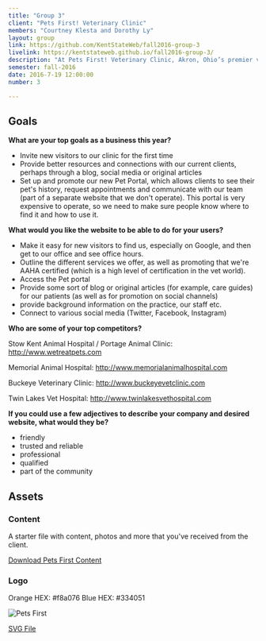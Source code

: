 ```yaml
---
title: "Group 3"
client: "Pets First! Veterinary Clinic"
members: "Courtney Klesta and Dorothy Ly"
layout: group
link: https://github.com/KentStateWeb/fall2016-group-3
livelink: https://kentstateweb.github.io/fall2016-group-3/
description: "At Pets First! Veterinary Clinic, Akron, Ohio’s premier veterinary care provider, we know your pet is a valuable member of your family.  That’s why we treat your pets as one of our own, with affordance vaccinations and wellness care that will keep your furry companion happy and healthy."
semester: fall-2016
date: 2016-7-19 12:00:00
number: 3

---
```


## Goals

**What are your top goals as a business this year?**

* Invite new visitors to our clinic for the first time
* Provide better resources and connections with our current clients, perhaps through a blog, social media or original articles
* Set up and promote our new Pet Portal, which allows clients to see their pet's history, request appointments and communicate with our team (part of a separate website that we don't operate).  This portal is very expensive to operate, so we need to make sure people know where to find it and how to use it.

**What would you like the website to be able to do for your users?**

* Make it easy for new visitors to find us, especially on Google, and then get to our office and see office hours.
* Outline the different services we offer, as well as promoting that we're AAHA certified (which is a high level of certification in the vet world).
* Access the Pet portal
* Provide some sort of blog or original articles (for example, care guides) for our patients (as well as for promotion on social channels)
* provide background information on the practice, our staff etc.
* Connect to various social media (Twitter, Facebook, Instagram)


**Who are some of your top competitors?**

Stow Kent Animal Hospital / Portage Animal Clinic: http://www.wetreatpets.com

Memorial Animal Hospital:
http://www.memorialanimalhospital.com

Buckeye Veterinary Clinic:
http://www.buckeyevetclinic.com

Twin Lakes Vet Hospital:
http://www.twinlakesvethospital.com


**If you could use a few adjectives to describe your company and desired website, what would they be?**

* friendly
* trusted and reliable
* professional
* qualified
* part of the community


## Assets

### Content

A starter file with content, photos and more that you've received from the client.  

<a href="/class/groups/assets/group11/group-11-content.zip">Download Pets First Content</a>

### Logo

Orange HEX: #f8a076
Blue HEX: #334051

<img src="/class/groups/assets/group11/pets-first-color.svg" alt="Pets First" />

<a href="/class/groups/assets/group11/pets-first-color.svg">SVG File</a>
